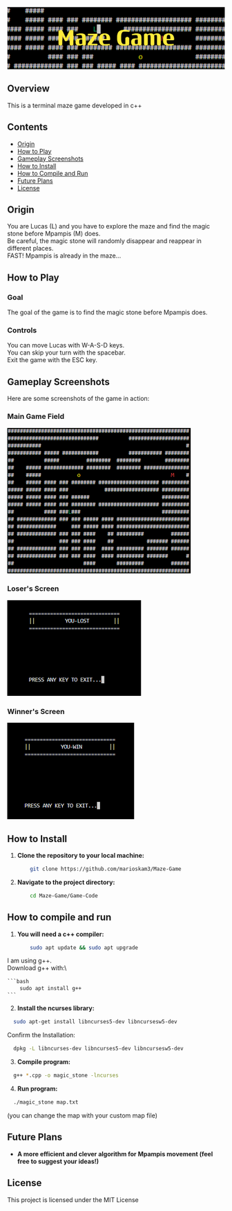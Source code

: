 ![ProjectLogo](/Logo-&-Screenshots/Maze_Game.png)

## Overview

This is a terminal maze game developed in c++

## Contents

- [Origin](#Origin)
- [How to Play](#How-to-play)
- [Gameplay Screenshots](#Gameplay-Screenshots)
- [How to Install](#How-to-Install)
- [How to Compile and Run](How-to-Compile-and-Run)
- [Future Plans](#Future-Plans)
- [License](#License)


## Origin

You are Lucas (L) and you have to explore the maze and find the magic stone before Mpampis (M) does.\
Be careful, the magic stone will randomly disappear and reappear in different places.\
FAST! Mpampis is already in the maze...

## How to Play

### Goal

The goal of the game is to find the magic stone before Mpampis does.

### Controls

You can move Lucas with W-A-S-D keys.\
You can skip your turn with the spacebar.\
Exit the game with the ESC key.


## Gameplay Screenshots

Here are some screenshots of the game in action:

### Main Game Field

![screenshot-1](/Logo-&-Screenshots/Screenshot_1.png)

### Loser's Screen

![screenshot-2](/Logo-&-Screenshots/Screenshot_2.png)

### Winner's Screen

![screenshot-3](/Logo-&-Screenshots/Screenshot_3.png)

## How to Install

1. **Clone the repository to your local machine:**
    ```bash
        git clone https://github.com/marioskam3/Maze-Game
    ```

2. **Navigate to the project directory:**
    ```bash
        cd Maze-Game/Game-Code
    ```

## How to compile and run

1. **You will need a c++ compiler:**

    ```bash
        sudo apt update && sudo apt upgrade
    ```

I am using g++.\
Download g++ with:\

    ```bash
        sudo apt install g++
    ```

2. **Install the ncurses library:**

  ```bash
    sudo apt-get install libncurses5-dev libncursesw5-dev
  ```

  Confirm the Installation:

  ```bash
    dpkg -L libncurses-dev libncurses5-dev libncursesw5-dev
  ```
  

3. **Compile program:**

  ```bash
    g++ *.cpp -o magic_stone -lncurses
  ```

4. **Run program:**

  ```bash
    ./magic_stone map.txt 
  ```
  (you can change the map with your custom map file)

## Future Plans

- **A more efficient and clever algorithm for Mpampis movement (feel free to suggest your ideas!)**

## License

This project is licensed under the MIT License
